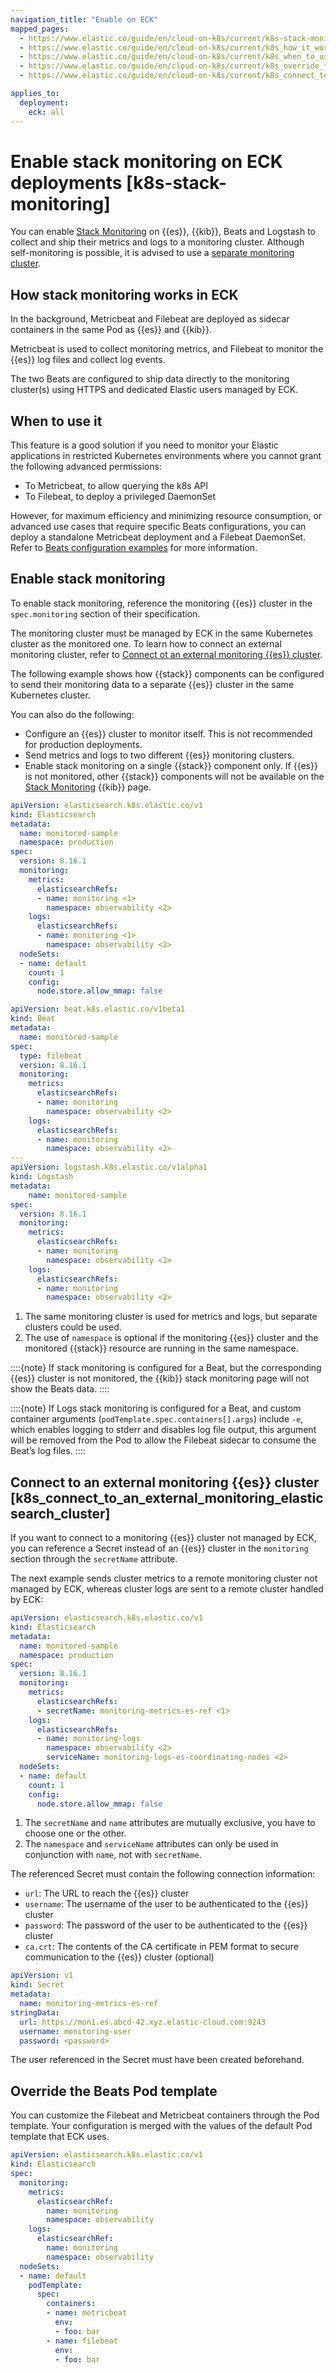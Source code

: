 ```yaml
---
navigation_title: "Enable on ECK"
mapped_pages:
  - https://www.elastic.co/guide/en/cloud-on-k8s/current/k8s-stack-monitoring.html
  - https://www.elastic.co/guide/en/cloud-on-k8s/current/k8s_how_it_works.html
  - https://www.elastic.co/guide/en/cloud-on-k8s/current/k8s_when_to_use_it.html
  - https://www.elastic.co/guide/en/cloud-on-k8s/current/k8s_override_the_beats_pod_template.html
  - https://www.elastic.co/guide/en/cloud-on-k8s/current/k8s_connect_to_an_external_monitoring_elasticsearch_cluster.html

applies_to:
  deployment:
    eck: all
---
```


# Enable stack monitoring on ECK deployments [k8s-stack-monitoring]

You can enable [Stack Monitoring](/deploy-manage/monitor.md) on {{es}}, {{kib}}, Beats and Logstash to collect and ship their metrics and logs to a monitoring cluster. Although self-monitoring is possible, it is advised to use a [separate monitoring cluster](/deploy-manage/monitor/stack-monitoring.md).

## How stack monitoring works in ECK

In the background, Metricbeat and Filebeat are deployed as sidecar containers in the same Pod as {{es}} and {{kib}}.

Metricbeat is used to collect monitoring metrics, and Filebeat to monitor the {{es}} log files and collect log events.

The two Beats are configured to ship data directly to the monitoring cluster(s) using HTTPS and dedicated Elastic users managed by ECK.

## When to use it

This feature is a good solution if you need to monitor your Elastic applications in restricted Kubernetes environments where you cannot grant the following advanced permissions:

* To Metricbeat, to allow querying the k8s API
* To Filebeat, to deploy a privileged DaemonSet

However, for maximum efficiency and minimizing resource consumption, or advanced use cases that require specific Beats configurations, you can deploy a standalone Metricbeat deployment and a Filebeat DaemonSet. Refer to [Beats configuration examples](/deploy-manage/deploy/cloud-on-k8s/configuration-examples-beats.md) for more information.

## Enable stack monitoring

To enable stack monitoring, reference the monitoring {{es}} cluster in the `spec.monitoring` section of their specification. 

The monitoring cluster must be managed by ECK in the same Kubernetes cluster as the monitored one. To learn how to connect an external monitoring cluster, refer to [Connect ot an external monitoring {{es}} cluster](#k8s_connect_to_an_external_monitoring_elasticsearch_cluster).

The following example shows how {{stack}} components can be configured to send their monitoring data to a separate {{es}} cluster in the same Kubernetes cluster. 

You can also do the following: 
* Configure an {{es}} cluster to monitor itself. This is not recommended for production deployments.
* Send metrics and logs to two different {{es}} monitoring clusters.
* Enable stack monitoring on a single {{stack}} component only. If {{es}} is not monitored, other {{stack}} components will not be available on the [Stack Monitoring](/deploy-manage/monitor/stack-monitoring/kibana-monitoring-data.md) {{kib}} page.

```yaml
apiVersion: elasticsearch.k8s.elastic.co/v1
kind: Elasticsearch
metadata:
  name: monitored-sample
  namespace: production
spec:
  version: 8.16.1
  monitoring:
    metrics:
      elasticsearchRefs:
      - name: monitoring <1>
        namespace: observability <2>
    logs:
      elasticsearchRefs:
      - name: monitoring <1>
        namespace: observability <2>
  nodeSets:
  - name: default
    count: 1
    config:
      node.store.allow_mmap: false

apiVersion: beat.k8s.elastic.co/v1beta1
kind: Beat
metadata:
  name: monitored-sample
spec:
  type: filebeat
  version: 8.16.1
  monitoring:
    metrics:
      elasticsearchRefs:
      - name: monitoring
        namespace: observability <2>
    logs:
      elasticsearchRefs:
      - name: monitoring
        namespace: observability <2>
---
apiVersion: logstash.k8s.elastic.co/v1alpha1
kind: Logstash
metadata:
    name: monitored-sample
spec:
  version: 8.16.1
  monitoring:
    metrics:
      elasticsearchRefs:
      - name: monitoring
        namespace: observability <2>
    logs:
      elasticsearchRefs:
      - name: monitoring
        namespace: observability <2>
```

1. The same monitoring cluster is used for metrics and logs, but separate clusters could be used.
2. The use of `namespace` is optional if the monitoring {{es}} cluster and the monitored {{stack}} resource are running in the same namespace.

::::{note}
If stack monitoring is configured for a Beat, but the corresponding {{es}} cluster is not monitored, the {{kib}} stack monitoring page will not show the Beats data.
::::

::::{note}
If Logs stack monitoring is configured for a Beat, and custom container arguments (`podTemplate.spec.containers[].args`) include `-e`, which enables logging to stderr and disables log file output, this argument will be removed from the Pod to allow the Filebeat sidecar to consume the Beat’s log files.
::::

## Connect to an external monitoring {{es}} cluster [k8s_connect_to_an_external_monitoring_elasticsearch_cluster]

If you want to connect to a monitoring {{es}} cluster not managed by ECK, you can reference a Secret instead of an {{es}} cluster in the `monitoring` section through the `secretName` attribute.

The next example sends cluster metrics to a remote monitoring cluster not managed by ECK, whereas cluster logs are sent to a remote cluster handled by ECK:

```yaml
apiVersion: elasticsearch.k8s.elastic.co/v1
kind: Elasticsearch
metadata:
  name: monitored-sample
  namespace: production
spec:
  version: 8.16.1
  monitoring:
    metrics:
      elasticsearchRefs:
      - secretName: monitoring-metrics-es-ref <1>
    logs:
      elasticsearchRefs:
      - name: monitoring-logs
        namespace: observability <2>
        serviceName: monitoring-logs-es-coordinating-nodes <2>
  nodeSets:
  - name: default
    count: 1
    config:
      node.store.allow_mmap: false
```

1. The `secretName` and `name` attributes are mutually exclusive, you have to choose one or the other.
2. The `namespace` and `serviceName` attributes can only be used in conjunction with `name`, not with `secretName`.

The referenced Secret must contain the following connection information:

* `url`: The URL to reach the {{es}} cluster
* `username`: The username of the user to be authenticated to the {{es}} cluster
* `password`: The password of the user to be authenticated to the {{es}} cluster
* `ca.crt`: The contents of the CA certificate in PEM format to secure communication to the {{es}} cluster (optional)

```yaml
apiVersion: v1
kind: Secret
metadata:
  name: monitoring-metrics-es-ref
stringData:
  url: https://mon1.es.abcd-42.xyz.elastic-cloud.com:9243
  username: monitoring-user
  password: <password>
```

The user referenced in the Secret must have been created beforehand.

## Override the Beats Pod template

You can customize the Filebeat and Metricbeat containers through the Pod template. Your configuration is merged with the values of the default Pod template that ECK uses.

```yaml
apiVersion: elasticsearch.k8s.elastic.co/v1
kind: Elasticsearch
spec:
  monitoring:
    metrics:
      elasticsearchRef:
        name: monitoring
        namespace: observability
    logs:
      elasticsearchRef:
        name: monitoring
        namespace: observability
  nodeSets:
  - name: default
    podTemplate:
      spec:
        containers:
        - name: metricbeat
          env:
          - foo: bar
        - name: filebeat
          env:
          - foo: bar
```
